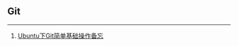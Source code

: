 ## Git

---



1. [Ubuntu下Git简单基础操作备忘](Ubuntu%E4%B8%8BGit%E7%AE%80%E5%8D%95%E5%9F%BA%E7%A1%80%E6%93%8D%E4%BD%9C%E5%A4%87%E5%BF%98.md)
